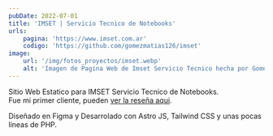```yaml
---
pubDate: 2022-07-01
title: 'IMSET | Servicio Tecnico de Notebooks'
urls: 
    pagina: 'https://www.imset.com.ar'
    codigo: 'https://github.com/gomezmatias126/imset'
image:
    url: '/img/fotos_proyectos/imset.webp'
    alt: 'Imagen de Pagina Web de Imset Servicio Tecnico hecha por Gomez Matias'
---
```

Sitio Web Estatico para IMSET Servicio Tecnico de Notebooks.\
Fue mi primer cliente, pueden <a class="underline" href="https://goo.gl/maps/DwEkauhUW6Nxcej5A" target="_blank">ver la reseña aqui</a>.

Diseñado en Figma y Desarrolado con Astro JS, Tailwind CSS y unas pocas lineas de PHP.

